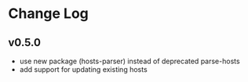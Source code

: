 # Change Log

## v0.5.0

- use new package (hosts-parser) instead of deprecated parse-hosts
- add support for updating existing hosts
